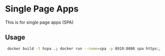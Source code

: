 # Single Page Apps

This is for single page apps (SPA)

## Usage

```sh
 docker build -t hspa .; docker run --name=spa -p 8910:8080 spa https://github.com/crufter/micro-cell-html-test folder

```
